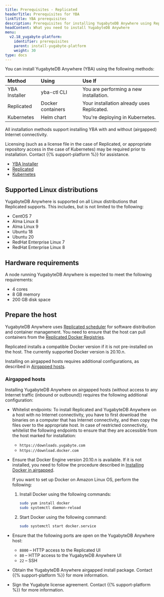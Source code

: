 ```yaml
---
title: Prerequisites - Replicated
headerTitle: Prerequisites for YBA
linkTitle: YBA prerequisites
description: Prerequisites for installing YugabyteDB Anywhere using Replicated.
headContent: What you need to install YugabyteDB Anywhere
menu:
  v2.18_yugabyte-platform:
    identifier: prerequisites
    parent: install-yugabyte-platform
    weight: 30
type: docs
---
```


You can install YugabyteDB Anywhere (YBA) using the following methods:

| Method | Using | Use If |
| :--- | :--- | :--- |
| YBA Installer | yba-ctl CLI | You are performing a new installation. |
| Replicated | Docker containers | Your installation already uses Replicated. |
| Kubernetes | Helm chart | You're deploying in Kubernetes. |

All installation methods support installing YBA with and without (airgapped) Internet connectivity.

Licensing (such as a license file in the case of Replicated, or appropriate repository access in the case of Kubernetes) may be required prior to installation.  Contact {{% support-platform %}} for assistance.

<ul class="nav nav-tabs-alt nav-tabs-yb">

  <li>
    <a href="../installer/" class="nav-link">
      <i class="fa-solid fa-building" aria-hidden="true"></i>YBA Installer</a>
  </li>
  <li>
    <a href="../default/" class="nav-link active">
      <i class="fa-solid fa-cloud"></i>Replicated</a>
  </li>

  <li>
    <a href="../kubernetes/" class="nav-link">
      <i class="fa-regular fa-dharmachakra" aria-hidden="true"></i>Kubernetes</a>
  </li>

</ul>

## Supported Linux distributions

YugabyteDB Anywhere is supported on all Linux distributions that Replicated supports. This includes, but is not limited to the following:

- CentOS 7
- Alma Linux 8
- Alma Linux 9
- Ubuntu 18
- Ubuntu 20
- RedHat Enterprise Linux 7
- RedHat Enterprise Linux 8

## Hardware requirements

A node running YugabyteDB Anywhere is expected to meet the following requirements:

- 4 cores
- 8 GB memory
- 200 GB disk space

## Prepare the host

YugabyteDB Anywhere uses [Replicated scheduler](https://www.replicated.com/) for software distribution and container management. You need to ensure that the host can pull containers from the [Replicated Docker Registries](https://help.replicated.com/docs/native/getting-started/docker-registries/).

Replicated installs a compatible Docker version if it is not pre-installed on the host. The currently supported Docker version is 20.10.n.

Installing on airgapped hosts requires additional configurations, as described in [Airgapped hosts](#airgapped-hosts).

### Airgapped hosts

Installing YugabyteDB Anywhere on airgapped hosts (without access to any Internet traffic (inbound or outbound)) requires the following additional configuration:

- Whitelist endpoints: To install Replicated and YugabyteDB Anywhere on a host with no Internet connectivity, you have to first download the binaries on a computer that has Internet connectivity, and then copy the files over to the appropriate host. In case of restricted connectivity, whitelist the following endpoints to ensure that they are accessible from the host marked for installation:

  - `https://downloads.yugabyte.com`
  - `https://download.docker.com`

- Ensure that Docker Engine version 20.10.n is available. If it is not installed, you need to follow the procedure described in [Installing Docker in airgapped](https://community.replicated.com/t/installing-docker-in-airgapped-environments/81).

    If you want to set up Docker on Amazon Linux OS, perform the following:

    1. Install Docker using the following commands:

        ```sh
        sudo yum install docker
        sudo systemctl daemon-reload
        ```

    1. Start Docker using the following command:

        ```sh
        sudo systemctl start docker.service
        ```

- Ensure that the following ports are open on the YugabyteDB Anywhere host:
  - `8800` – HTTP access to the Replicated UI
  - `80` – HTTP access to the YugabyteDB Anywhere UI
  - `22` – SSH
- Obtain the YugabyteDB Anywhere airgapped install package. Contact {{% support-platform %}} for more information.
- Sign the Yugabyte license agreement. Contact {{% support-platform %}} for more information.
